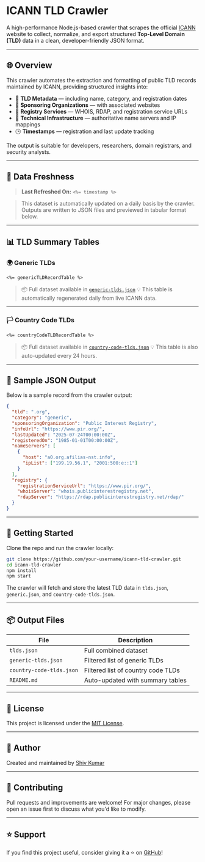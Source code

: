 # ICANN TLD Crawler

A high-performance Node.js-based crawler that scrapes the official [ICANN](https://www.icann.org/) website to collect, normalize, and export structured **Top-Level Domain (TLD)** data in a clean, developer-friendly JSON format.

---

## 🌐 Overview

This crawler automates the extraction and formatting of public TLD records maintained by ICANN, providing structured insights into:

- 🧾 **TLD Metadata** — including name, category, and registration dates  
- 🏢 **Sponsoring Organizations** — with associated websites  
- 🔗 **Registry Services** — WHOIS, RDAP, and registration service URLs  
- 🧠 **Technical Infrastructure** — authoritative name servers and IP mappings  
- 🕒 **Timestamps** — registration and last update tracking

The output is suitable for developers, researchers, domain registrars, and security analysts.

---

## 📅 Data Freshness

> **Last Refreshed On:** `<%= timestamp %>`

> This dataset is automatically updated on a daily basis by the crawler.  
> Outputs are written to JSON files and previewed in tabular format below.

---

## 📊 TLD Summary Tables

### 🌍 Generic TLDs

```ejs
<%= genericTLDRecordTable %>
````

> 📦 Full dataset available in [`generic-tlds.json`](./data/generic-tlds.json)
> 💡 This table is automatically regenerated daily from live ICANN data.

---

### 🏳️ Country Code TLDs

```ejs
<%= countryCodeTLDRecordTable %>
```

> 📦 Full dataset available in [`country-code-tlds.json`](./data/country-code-tlds.json)
> 💡 This table is also auto-updated every 24 hours.

---

## 🧪 Sample JSON Output

Below is a sample record from the crawler output:

```json
{
  "tld": ".org",
  "category": "generic",
  "sponsoringOrganization": "Public Interest Registry",
  "infoUrl": "https://www.pir.org/",
  "lastUpdated": "2025-07-24T00:00:00Z",
  "registeredOn": "1985-01-01T00:00:00Z",
  "nameServers": [
    {
      "host": "a0.org.afilias-nst.info",
      "ipList": ["199.19.56.1", "2001:500:e::1"]
    }
  ],
  "registry": {
    "registrationServiceUrl": "https://www.pir.org/",
    "whoisServer": "whois.publicinterestregistry.net",
    "rdapServer": "https://rdap.publicinterestregistry.net/rdap/"
  }
}
```

---

## 🚀 Getting Started

Clone the repo and run the crawler locally:

```bash
git clone https://github.com/your-username/icann-tld-crawler.git
cd icann-tld-crawler
npm install
npm start
```

The crawler will fetch and store the latest TLD data in `tlds.json`, `generic.json`, and `country-code-tlds.json`.

---

## 📦 Output Files

| File                     | Description                        |
| ------------------------ | ---------------------------------- |
| `tlds.json`              | Full combined dataset              |
| `generic-tlds.json`      | Filtered list of generic TLDs      |
| `country-code-tlds.json` | Filtered list of country code TLDs |
| `README.md`              | Auto-updated with summary tables   |

---

## 📄 License

This project is licensed under the [MIT License](./LICENSE).

---

## 👤 Author

Created and maintained by [Shiv Kumar](https://github.com/shiv-source)

---

## 🤝 Contributing

Pull requests and improvements are welcome!
For major changes, please open an issue first to discuss what you'd like to modify.

---

## ⭐️ Support

If you find this project useful, consider giving it a ⭐️ on [GitHub](https://github.com/shiv-source/icann-tld-crawler)!

